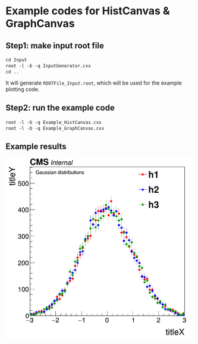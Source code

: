 # Example codes for HistCanvas & GraphCanvas
## Step1: make input root file
```
cd Input
root -l -b -q InputGenerator.cxx
cd ..
```
It will generate `ROOTFile_Input.root`, which will be used for the example plotting code.

## Step2: run the example code
```
root -l -b -q Example_HistCanvas.cxx
root -l -b -q Example_GraphCanvas.cxx
```


## Example results
![Example: HistCanvas](c_HistCanvas.png)


